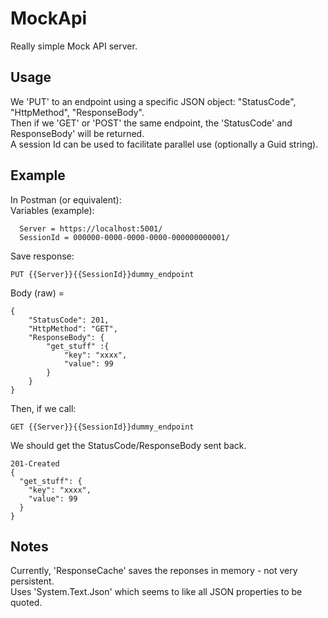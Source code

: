 # MockApi

Really simple Mock API server.

## Usage
We 'PUT' to an endpoint using a specific JSON object: "StatusCode", "HttpMethod", "ResponseBody".</br>
Then if we 'GET' or 'POST' the same endpoint, the 'StatusCode' and ResponseBody' will be returned.</br>
A session Id can be used to facilitate parallel use (optionally a Guid string).</br>

## Example
In Postman (or equivalent):</br>
Variables (example):</br>
```
  Server = https://localhost:5001/
  SessionId = 000000-0000-0000-0000-000000000001/
```
Save response:
```
PUT {{Server}}{{SessionId}}dummy_endpoint
```
Body (raw) =
```
{
    "StatusCode": 201, 
    "HttpMethod": "GET",
    "ResponseBody": {
        "get_stuff" :{
            "key": "xxxx",
            "value": 99
        }
    }
}
```
Then, if we call:
```
GET {{Server}}{{SessionId}}dummy_endpoint
```
We should get the StatusCode/ResponseBody sent back.
```
201-Created
{
  "get_stuff": {
    "key": "xxxx",
    "value": 99
  }
}
```
## Notes
Currently, 'ResponseCache' saves the reponses in memory - not very persistent.</br>
Uses 'System.Text.Json' which seems to like all JSON properties to be quoted.</br>
